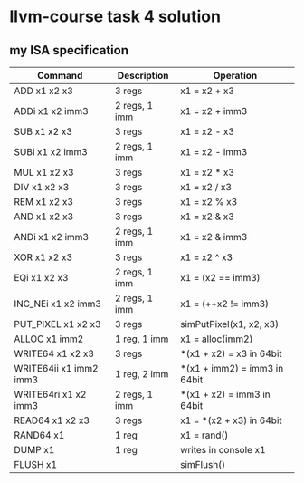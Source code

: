 # llvm-course task 4 solution
## my ISA specification
| Command                | Description   | Operation                    |
| ---------------------- | ------------- | ---------------------------- |
| ADD  x1 x2 x3          | 3 regs        | x1 = x2 + x3                 |
| ADDi x1 x2 imm3        | 2 regs, 1 imm | x1 = x2 + imm3               |
| SUB  x1 x2 x3          | 3 regs        | x1 = x2 - x3                 |
| SUBi x1 x2 imm3        | 2 regs, 1 imm | x1 = x2 - imm3               |
| MUL  x1 x2 x3          | 3 regs        | x1 = x2 * x3                 |
| DIV  x1 x2 x3          | 3 regs        | x1 = x2 / x3                 |
| REM  x1 x2 x3          | 3 regs        | x1 = x2 % x3                 |
| AND  x1 x2 x3          | 3 regs        | x1 = x2 & x3                 |
| ANDi x1 x2 imm3        | 2 regs, 1 imm | x1 = x2 & imm3               |
| XOR  x1 x2 x3          | 3 regs        | x1 = x2 ^ x3                 |   
| EQi  x1 x2 x3          | 2 regs, 1 imm | x1 = (x2 == imm3)            |
| INC_NEi x1 x2 imm3     | 2 regs, 1 imm | x1 = (++x2 != imm3)          |
| PUT_PIXEL x1 x2 x3     | 3 regs        | simPutPixel(x1, x2, x3)      | 
| ALLOC x1 imm2          | 1 reg,  1 imm | x1 = alloc(imm2)             | 
| WRITE64 x1 x2 x3       | 3 regs        | *(x1 + x2) = x3 in 64bit     | 
| WRITE64ii x1 imm2 imm3 | 1 reg,  2 imm | *(x1 + imm2) = imm3 in 64bit | 
| WRITE64ri x1 x2 imm3   | 2 regs, 1 imm | *(x1 + x2) = imm3 in 64bit   |
| READ64 x1 x2 x3        | 3 regs        | x1 = *(x2 + x3) in 64bit     |  
| RAND64 x1              | 1 reg         | x1 = rand()                  | 
| DUMP x1                | 1 reg         | writes in console x1         | 
| FLUSH x1               |               | simFlush()                   | 





